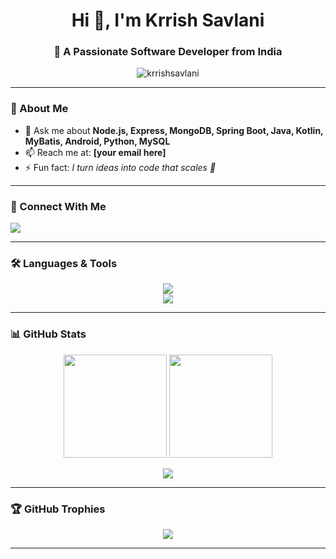<h1 align="center">Hi 👋, I'm Krrish Savlani</h1>
<h3 align="center">🚀 A Passionate Software Developer from India</h3>

<p align="center">
  <img src="https://komarev.com/ghpvc/?username=krrishsavlani&label=Profile%20views&color=0e75b6&style=flat" alt="krrishsavlani" />
</p>

---

### 🌟 About Me  
- 💬 Ask me about **Node.js, Express, MongoDB, Spring Boot, Java, Kotlin, MyBatis, Android, Python, MySQL**  
- 📫 Reach me at: **[your email here]**  
- ⚡ Fun fact: *I turn ideas into code that scales 🚀*  

---

### 🤝 Connect With Me  
<p align="left">
  <a href="https://www.linkedin.com/in/krrish-savlani/" target="blank">
    <img src="https://img.shields.io/badge/LinkedIn-0077B5?style=for-the-badge&logo=linkedin&logoColor=white" />
  </a>
</p>

---

### 🛠️ Languages & Tools  
<p align="center">
  <img src="https://skillicons.dev/icons?i=nodejs,express,mongodb,spring" /><br/>
  <img src="https://skillicons.dev/icons?i=java,kotlin,python,mysql" />
</p>

---

### 📊 GitHub Stats  
<p align="center">
  <img src="https://github-readme-stats.vercel.app/api?username=krrishsavlani&show_icons=true&theme=tokyonight&hide_border=true" height="165"/>
  <img src="https://github-readme-stats.vercel.app/api/top-langs/?username=krrishsavlani&layout=compact&theme=tokyonight&hide_border=true" height="165"/>
</p>

<p align="center">
  <img src="https://github-readme-streak-stats.herokuapp.com?user=krrishsavlani&theme=tokyonight&hide_border=true" />
</p>

---

### 🏆 GitHub Trophies  
<p align="center"> 
  <img src="https://github-profile-trophy.vercel.app/?username=krrishsavlani&theme=tokyonight&no-frame=true&margin-w=15" />
</p>

---
